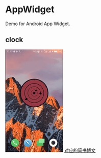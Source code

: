 # AppWidget
Demo for Android App Widget.

## clock
![clock](./img/app-widget-clock.gif)
[对应的简书博文](http://www.jianshu.com/p/2e75b695459a)
